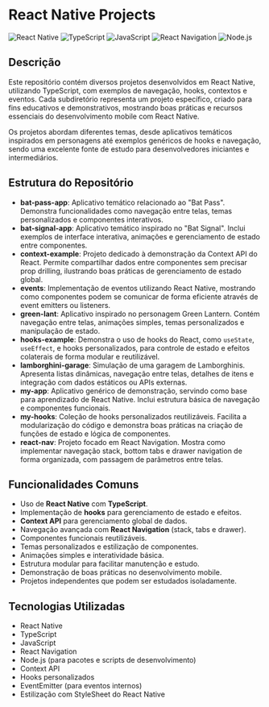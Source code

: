 # React Native Projects

![React Native](https://img.shields.io/badge/React%20Native-Mobile%20Development-61DAFB?style=flat-square&logo=react)
![TypeScript](https://img.shields.io/badge/TypeScript-Language-3178C6?style=flat-square&logo=typescript)
![JavaScript](https://img.shields.io/badge/JavaScript-Language-F7DF1E?style=flat-square&logo=javascript)
![React Navigation](https://img.shields.io/badge/React%20Navigation-Navigation-FF2D20?style=flat-square&logo=react)
![Node.js](https://img.shields.io/badge/Node.js-Backend-339933?style=flat-square&logo=node.js)

## Descrição

Este repositório contém diversos projetos desenvolvidos em React Native, utilizando TypeScript, com exemplos de navegação, hooks, contextos e eventos. Cada subdiretório representa um projeto específico, criado para fins educativos e demonstrativos, mostrando boas práticas e recursos essenciais do desenvolvimento mobile com React Native.

Os projetos abordam diferentes temas, desde aplicativos temáticos inspirados em personagens até exemplos genéricos de hooks e navegação, sendo uma excelente fonte de estudo para desenvolvedores iniciantes e intermediários.

## Estrutura do Repositório

- **bat-pass-app**: Aplicativo temático relacionado ao "Bat Pass". Demonstra funcionalidades como navegação entre telas, temas personalizados e componentes interativos.
- **bat-signal-app**: Aplicativo temático inspirado no "Bat Signal". Inclui exemplos de interface interativa, animações e gerenciamento de estado entre componentes.
- **context-example**: Projeto dedicado à demonstração da Context API do React. Permite compartilhar dados entre componentes sem precisar prop drilling, ilustrando boas práticas de gerenciamento de estado global.
- **events**: Implementação de eventos utilizando React Native, mostrando como componentes podem se comunicar de forma eficiente através de event emitters ou listeners.
- **green-lant**: Aplicativo inspirado no personagem Green Lantern. Contém navegação entre telas, animações simples, temas personalizados e manipulação de estado.
- **hooks-example**: Demonstra o uso de hooks do React, como `useState`, `useEffect`, e hooks personalizados, para controle de estado e efeitos colaterais de forma modular e reutilizável.
- **lamborghini-garage**: Simulação de uma garagem de Lamborghinis. Apresenta listas dinâmicas, navegação entre telas, detalhes de itens e integração com dados estáticos ou APIs externas.
- **my-app**: Aplicativo genérico de demonstração, servindo como base para aprendizado de React Native. Inclui estrutura básica de navegação e componentes funcionais.
- **my-hooks**: Coleção de hooks personalizados reutilizáveis. Facilita a modularização do código e demonstra boas práticas na criação de funções de estado e lógica de componentes.
- **react-nav**: Projeto focado em React Navigation. Mostra como implementar navegação stack, bottom tabs e drawer navigation de forma organizada, com passagem de parâmetros entre telas.

## Funcionalidades Comuns

- Uso de **React Native** com **TypeScript**.
- Implementação de **hooks** para gerenciamento de estado e efeitos.
- **Context API** para gerenciamento global de dados.
- Navegação avançada com **React Navigation** (stack, tabs e drawer).
- Componentes funcionais reutilizáveis.
- Temas personalizados e estilização de componentes.
- Animações simples e interatividade básica.
- Estrutura modular para facilitar manutenção e estudo.
- Demonstração de boas práticas no desenvolvimento mobile.
- Projetos independentes que podem ser estudados isoladamente.

## Tecnologias Utilizadas

- React Native
- TypeScript
- JavaScript
- React Navigation
- Node.js (para pacotes e scripts de desenvolvimento)
- Context API
- Hooks personalizados
- EventEmitter (para eventos internos)
- Estilização com StyleSheet do React Native
